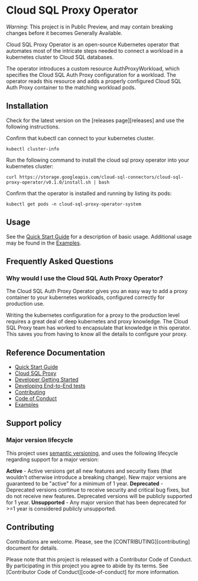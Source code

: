 # Cloud SQL Proxy Operator

*Warning*: This project is in Public Preview, and may contain breaking changes
before it becomes Generally Available.

Cloud SQL Proxy Operator is an open-source Kubernetes operator that automates
most of the intricate steps needed to connect a workload in a kubernetes cluster
to Cloud SQL databases. 

The operator introduces a custom resource AuthProxyWorkload, 
which specifies the Cloud SQL Auth Proxy configuration for a workload. The operator
reads this resource and adds a properly configured Cloud SQL Auth Proxy container
to the matching workload pods. 

## Installation

Check for the latest version on the [releases page][releases] and use the
following instructions. 

Confirm that kubectl can connect to your kubernetes cluster.

```shell
kubectl cluster-info
```

Run the following command to install the cloud sql proxy operator into
your kubernetes cluster:

```shell
curl https://storage.googleapis.com/cloud-sql-connectors/cloud-sql-proxy-operator/v0.1.0/install.sh | bash
```

Confirm that the operator is installed and running by listing its pods:

```shell
kubectl get pods -n cloud-sql-proxy-operator-system
```

## Usage

See the [Quick Start Guide](docs/quick-start.md) for a description of basic usage.
Additional usage may be found in the [Examples](docs/examples/).

## Frequently Asked Questions

### Why would I use the Cloud SQL Auth Proxy Operator?

The Cloud SQL Auth Proxy Operator gives you an easy way to add a proxy container
to your kubernetes workloads, configured correctly for production use. 

Writing the kubernetes configuration for a proxy to the production level requires
a great deal of deep kubernetes and proxy knowledge. The Cloud SQL Proxy team has
worked to encapsulate that knowledge in this operator. This saves you from having
to know all the details to configure your proxy.

## Reference Documentation
- [Quick Start Guide](docs/quick-start.md)
- [Cloud SQL Proxy](/GoogleCloudPlatform/cloud-sql-proxy)
- [Developer Getting Started](docs/dev.md)
- [Developing End-to-End tests](docs/e2e-tests.md)
- [Contributing](docs/contributing.md)
- [Code of Conduct](docs/code-of-conduct.md)
- [Examples](docs/examples/)

## Support policy

### Major version lifecycle

This project uses [semantic versioning](https://semver.org/), and uses the
following lifecycle regarding support for a major version:

**Active** - Active versions get all new features and security fixes (that
wouldn’t otherwise introduce a breaking change). New major versions are
guaranteed to be "active" for a minimum of 1 year.
**Deprecated** - Deprecated versions continue to receive security and critical
bug fixes, but do not receive new features. Deprecated versions will be publicly
supported for 1 year.
**Unsupported** - Any major version that has been deprecated for >=1 year is
considered publicly unsupported.

## Contributing

Contributions are welcome. Please, see the [CONTRIBUTING][contributing] document
for details.

Please note that this project is released with a Contributor Code of Conduct.
By participating in this project you agree to abide by its terms.  See
[Contributor Code of Conduct][code-of-conduct] for more information.

